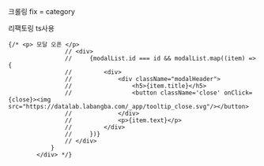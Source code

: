 크롤링 fix = category

리팩토링 ts사용


    {/* <p> 모달 오픈 </p>
                    // <div>
                    //     {modalList.id === id && modalList.map((item) => {
                    //         <div>
                    //             <div className="modalHeader">
                    //                 <h5>{item.title}</h5>
                    //                 <button className='close' onClick={close}><img src="https://datalab.labangba.com/_app/tooltip_close.svg"/></button>
                    //             </div>
                    //             <p>{item.text}</p>
                    //         </div>
                    //     })}
                    // </div>
                }
            </div> */}